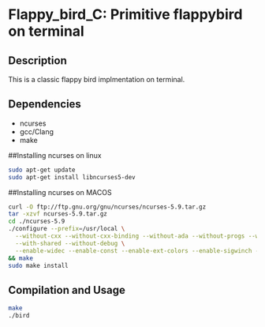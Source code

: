 Flappy_bird_C: Primitive flappybird on terminal
=========================================

## Description ##

This is a classic flappy bird implmentation on terminal.

## Dependencies ##
* ncurses
* gcc/Clang
* make

##Installing ncurses on linux 
```bash
sudo apt-get update
sudo apt-get install libncurses5-dev
```
##Installing ncurses on MACOS
```bash
curl -O ftp://ftp.gnu.org/gnu/ncurses/ncurses-5.9.tar.gz
tar -xzvf ncurses-5.9.tar.gz
cd ./ncurses-5.9
./configure --prefix=/usr/local \
  --without-cxx --without-cxx-binding --without-ada --without-progs --without-curses-h \
  --with-shared --without-debug \
  --enable-widec --enable-const --enable-ext-colors --enable-sigwinch --enable-wgetch-events \
&& make
sudo make install
```
## Compilation and Usage ##
```bash
make
./bird
```
